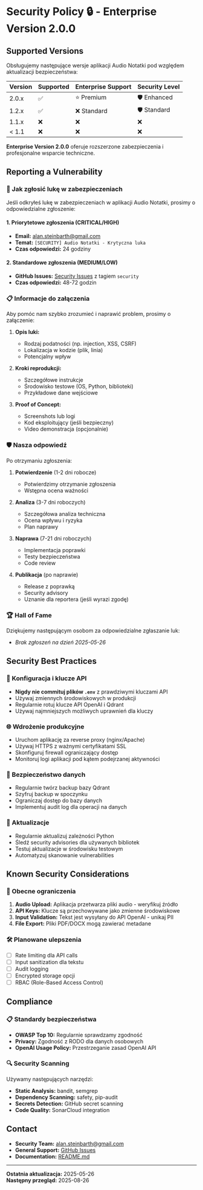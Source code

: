 # Security Policy 🔒 - Enterprise Version 2.0.0

## Supported Versions

Obsługujemy następujące wersje aplikacji Audio Notatki pod względem aktualizacji bezpieczeństwa:

| Version | Supported          | Enterprise Support | Security Level |
| ------- | ------------------ | ------------------ | -------------- |
| 2.0.x   | :white_check_mark: | :star: Premium     | :shield: Enhanced |
| 1.2.x   | :white_check_mark: | :x: Standard       | :shield: Standard |
| 1.1.x   | :x:                | :x:                | :x:            |
| < 1.1   | :x:                | :x:                | :x:            |

**Enterprise Version 2.0.0** oferuje rozszerzone zabezpieczenia i profesjonalne wsparcie techniczne.

## Reporting a Vulnerability

### 🚨 Jak zgłosić lukę w zabezpieczeniach

Jeśli odkryłeś lukę w zabezpieczeniach w aplikacji Audio Notatki, prosimy o odpowiedzialne zgłoszenie:

#### 1. **Priorytetowe zgłoszenia** (CRITICAL/HIGH)
- **Email:** alan.steinbarth@gmail.com
- **Temat:** `[SECURITY] Audio Notatki - Krytyczna luka`
- **Czas odpowiedzi:** 24 godziny

#### 2. **Standardowe zgłoszenia** (MEDIUM/LOW)
- **GitHub Issues:** [Security Issues](https://github.com/AlanSteinbarth/Notatki-glosowe-i-ich-wyszukiwanie/issues) z tagiem `security`
- **Czas odpowiedzi:** 48-72 godzin

### 📋 Informacje do załączenia

Aby pomóc nam szybko zrozumieć i naprawić problem, prosimy o załączenie:

1. **Opis luki:**
   - Rodzaj podatności (np. injection, XSS, CSRF)
   - Lokalizacja w kodzie (plik, linia)
   - Potencjalny wpływ

2. **Kroki reprodukcji:**
   - Szczegółowe instrukcje
   - Środowisko testowe (OS, Python, biblioteki)
   - Przykładowe dane wejściowe

3. **Proof of Concept:**
   - Screenshots lub logi
   - Kod eksploitujący (jeśli bezpieczny)
   - Video demonstracja (opcjonalnie)

### 🛡️ Nasza odpowiedź

Po otrzymaniu zgłoszenia:

1. **Potwierdzenie** (1-2 dni robocze)
   - Potwierdzimy otrzymanie zgłoszenia
   - Wstępna ocena ważności

2. **Analiza** (3-7 dni roboczych)
   - Szczegółowa analiza techniczna
   - Ocena wpływu i ryzyka
   - Plan naprawy

3. **Naprawa** (7-21 dni roboczych)
   - Implementacja poprawki
   - Testy bezpieczeństwa
   - Code review

4. **Publikacja** (po naprawie)
   - Release z poprawką
   - Security advisory
   - Uznanie dla reportera (jeśli wyrazi zgodę)

### 🏆 Hall of Fame

Dziękujemy następującym osobom za odpowiedzialne zgłaszanie luk:

- *Brak zgłoszeń na dzień 2025-05-26*

## Security Best Practices

### 🔑 Konfiguracja i klucze API

- **Nigdy nie commituj plików `.env`** z prawdziwymi kluczami API
- Używaj zmiennych środowiskowych w produkcji
- Regularnie rotuj klucze API OpenAI i Qdrant
- Używaj najmniejszych możliwych uprawnień dla kluczy

### 🌐 Wdrożenie produkcyjne

- Uruchom aplikację za reverse proxy (nginx/Apache)
- Używaj HTTPS z ważnymi certyfikatami SSL
- Skonfiguruj firewall ograniczający dostęp
- Monitoruj logi aplikacji pod kątem podejrzanej aktywności

### 💾 Bezpieczeństwo danych

- Regularnie twórz backup bazy Qdrant
- Szyfruj backup w spoczynku
- Ograniczaj dostęp do bazy danych
- Implementuj audit log dla operacji na danych

### 🔄 Aktualizacje

- Regularnie aktualizuj zależności Python
- Śledź security advisories dla używanych bibliotek
- Testuj aktualizacje w środowisku testowym
- Automatyzuj skanowanie vulnerabilities

## Known Security Considerations

### 🚨 Obecne ograniczenia

1. **Audio Upload:** Aplikacja przetwarza pliki audio - weryfikuj źródło
2. **API Keys:** Klucze są przechowywane jako zmienne środowiskowe
3. **Input Validation:** Tekst jest wysyłany do API OpenAI - unikaj PII
4. **File Export:** Pliki PDF/DOCX mogą zawierać metadane

### 🛠️ Planowane ulepszenia

- [ ] Rate limiting dla API calls
- [ ] Input sanitization dla tekstu
- [ ] Audit logging
- [ ] Encrypted storage opcji
- [ ] RBAC (Role-Based Access Control)

## Compliance

### 📋 Standardy bezpieczeństwa

- **OWASP Top 10:** Regularnie sprawdzamy zgodność
- **Privacy:** Zgodność z RODO dla danych osobowych
- **OpenAI Usage Policy:** Przestrzeganie zasad OpenAI API

### 🔍 Security Scanning

Używamy następujących narzędzi:

- **Static Analysis:** bandit, semgrep
- **Dependency Scanning:** safety, pip-audit
- **Secrets Detection:** GitHub secret scanning
- **Code Quality:** SonarCloud integration

## Contact

- **Security Team:** alan.steinbarth@gmail.com
- **General Support:** [GitHub Issues](https://github.com/AlanSteinbarth/Notatki-glosowe-i-ich-wyszukiwanie/issues)
- **Documentation:** [README.md](README.md)

---

**Ostatnia aktualizacja:** 2025-05-26  
**Następny przegląd:** 2025-08-26
